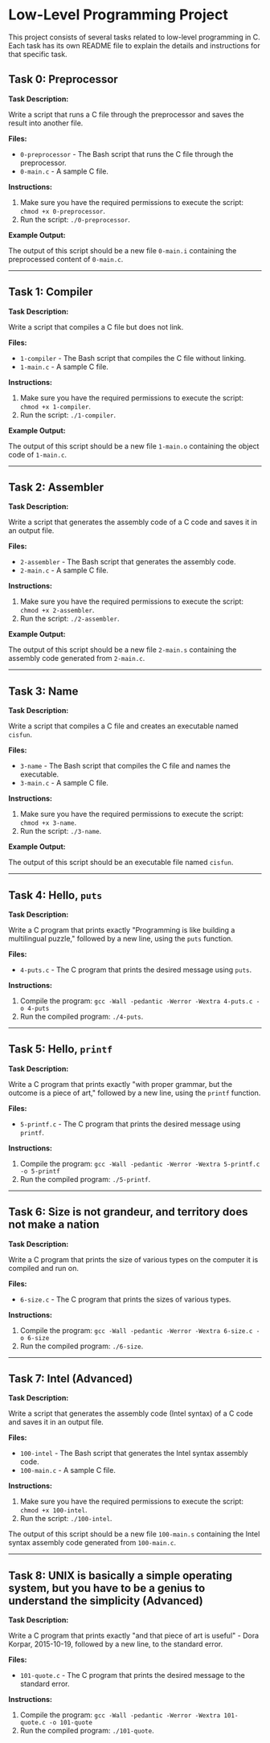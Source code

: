 # Low-Level Programming Project

This project consists of several tasks related to low-level programming in C. Each task has its own README file to explain the details and instructions for that specific task.

## Task 0: Preprocessor

**Task Description:**

Write a script that runs a C file through the preprocessor and saves the result into another file.

**Files:**

- `0-preprocessor` - The Bash script that runs the C file through the preprocessor.
- `0-main.c` - A sample C file.

**Instructions:**

1. Make sure you have the required permissions to execute the script: `chmod +x 0-preprocessor`.
2. Run the script: `./0-preprocessor`.

**Example Output:**

The output of this script should be a new file `0-main.i` containing the preprocessed content of `0-main.c`.

---

## Task 1: Compiler

**Task Description:**

Write a script that compiles a C file but does not link.

**Files:**

- `1-compiler` - The Bash script that compiles the C file without linking.
- `1-main.c` - A sample C file.

**Instructions:**

1. Make sure you have the required permissions to execute the script: `chmod +x 1-compiler`.
2. Run the script: `./1-compiler`.

**Example Output:**

The output of this script should be a new file `1-main.o` containing the object code of `1-main.c`.

---

## Task 2: Assembler

**Task Description:**

Write a script that generates the assembly code of a C code and saves it in an output file.

**Files:**

- `2-assembler` - The Bash script that generates the assembly code.
- `2-main.c` - A sample C file.

**Instructions:**

1. Make sure you have the required permissions to execute the script: `chmod +x 2-assembler`.
2. Run the script: `./2-assembler`.

**Example Output:**

The output of this script should be a new file `2-main.s` containing the assembly code generated from `2-main.c`.

---

## Task 3: Name

**Task Description:**

Write a script that compiles a C file and creates an executable named `cisfun`.

**Files:**

- `3-name` - The Bash script that compiles the C file and names the executable.
- `3-main.c` - A sample C file.

**Instructions:**

1. Make sure you have the required permissions to execute the script: `chmod +x 3-name`.
2. Run the script: `./3-name`.

**Example Output:**

The output of this script should be an executable file named `cisfun`.

---

## Task 4: Hello, `puts`

**Task Description:**

Write a C program that prints exactly "Programming is like building a multilingual puzzle," followed by a new line, using the `puts` function.

**Files:**

- `4-puts.c` - The C program that prints the desired message using `puts`.

**Instructions:**

1. Compile the program: `gcc -Wall -pedantic -Werror -Wextra 4-puts.c -o 4-puts`
2. Run the compiled program: `./4-puts`.


---

## Task 5: Hello, `printf`

**Task Description:**

Write a C program that prints exactly "with proper grammar, but the outcome is a piece of art," followed by a new line, using the `printf` function.

**Files:**

- `5-printf.c` - The C program that prints the desired message using `printf`.

**Instructions:**

1. Compile the program: `gcc -Wall -pedantic -Werror -Wextra 5-printf.c -o 5-printf`
2. Run the compiled program: `./5-printf`.


---

## Task 6: Size is not grandeur, and territory does not make a nation

**Task Description:**

Write a C program that prints the size of various types on the computer it is compiled and run on.

**Files:**

- `6-size.c` - The C program that prints the sizes of various types.

**Instructions:**

1. Compile the program: `gcc -Wall -pedantic -Werror -Wextra 6-size.c -o 6-size`
2. Run the compiled program: `./6-size`.


---

## Task 7: Intel (Advanced)

**Task Description:**

Write a script that generates the assembly code (Intel syntax) of a C code and saves it in an output file.

**Files:**

- `100-intel` - The Bash script that generates the Intel syntax assembly code.
- `100-main.c` - A sample C file.

**Instructions:**

1. Make sure you have the required permissions to execute the script: `chmod +x 100-intel`.
2. Run the script: `./100-intel`.

The output of this script should be a new file `100-main.s` containing the Intel syntax assembly code generated from `100-main.c`.

---

## Task 8: UNIX is basically a simple operating system, but you have to be a genius to understand the simplicity (Advanced)

**Task Description:**

Write a C program that prints exactly "and that piece of art is useful" - Dora Korpar, 2015-10-19, followed by a new line, to the standard error.

**Files:**

- `101-quote.c` - The C program that prints the desired message to the standard error.

**Instructions:**

1. Compile the program: `gcc -Wall -pedantic -Werror -Wextra 101-quote.c -o 101-quote`
2. Run the compiled program: `./101-quote`.

